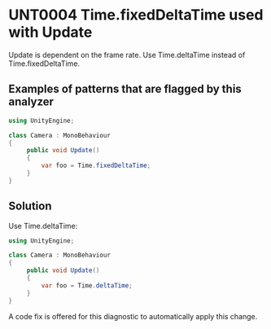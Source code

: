 # UNT0004 Time.fixedDeltaTime used with Update

Update is dependent on the frame rate. Use Time.deltaTime instead of Time.fixedDeltaTime.

## Examples of patterns that are flagged by this analyzer

```csharp
using UnityEngine;

class Camera : MonoBehaviour
{
     public void Update()
     {
         var foo = Time.fixedDeltaTime;
     }
}
```

## Solution

Use Time.deltaTime:

```csharp
using UnityEngine;

class Camera : MonoBehaviour
{
     public void Update()
     {
         var foo = Time.deltaTime;
     }
}
```

A code fix is offered for this diagnostic to automatically apply this change.